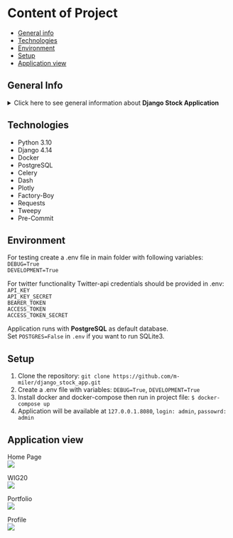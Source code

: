 # Content of Project
* [General info](#general-info)
* [Technologies](#technologies)
* [Environment](#environment)
* [Setup](#setup)
* [Application view](#application-view)

## General Info
<details>
<summary>Click here to see general information about <b> Django Stock Application</b></summary>
Stock Application is a django application project in which we have the possibility to create investment portfolios,
follow current stock prices and tweets for stock exchange companies. The application allows to automatically download
data regarding the stock prices and save them into database using celery schedule.
</details>

## Technologies
<ul>
<li>Python 3.10</li>
<li>Django 4.14</li>
<li>Docker</li>
<li>PostgreSQL</li>
<li>Celery</li>
<li>Dash</li>
<li>Plotly</li>
<li>Factory-Boy</li>
<li>Requests</li>
<li>Tweepy</li>
<li>Pre-Commit</li>
</ul>

## Environment

For testing create a .env file in main folder with following variables: <br>
`DEBUG=True` <br>
`DEVELOPMENT=True`

For twitter functionality Twitter-api credentials should be provided in .env: <br>
`API_KEY`<br>
`API_KEY_SECRET`<br>
`BEARER_TOKEN`<br>
`ACCESS_TOKEN`<br>
`ACCESS_TOKEN_SECRET`<br>

Application runs with **PostgreSQL** as default database. <br>
Set `POSTGRES=False` in `.env` if you want to run SQLite3.

## Setup

1. Clone the repository: `git clone https://github.com/m-miler/django_stock_app.git` <br>
2. Create a .env file with variables: `DEBUG=True`, `DEVELOPMENT=True`
3. Install docker and docker-compose then run in project file: `$ docker-compose up` <br>
4. Application will be available at  `127.0.0.1.8080`, `login: admin`, `passowrd: admin` <br>


## Application view

Home Page <br>
<img src="https://user-images.githubusercontent.com/62297597/217302367-2d3f8136-1134-4167-96fc-d51f54db4d95.jpg"></img>

WIG20 <br>
<img src="https://user-images.githubusercontent.com/62297597/217300581-d39ebbf4-980d-4072-a97e-07224058659f.jpg"></img>

Portfolio <br>
<img src="https://user-images.githubusercontent.com/62297597/217301278-4fb0630b-4447-4262-b032-fb64031bb7c1.JPG"></img>

Profile <br>
<img src="https://user-images.githubusercontent.com/62297597/217302618-dccc598f-6503-4d5f-9f9d-110993acc301.jpg"></img>
